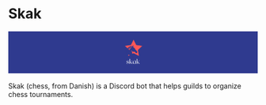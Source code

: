 # Skak
![](images/banner.png)

Skak (chess, from Danish) is a Discord bot that helps guilds to organize chess tournaments.
